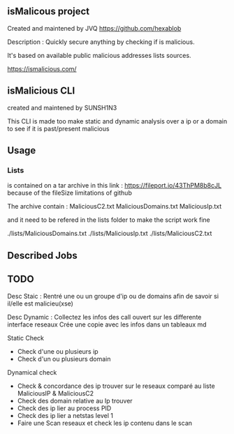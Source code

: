 ## isMalicous project 
Created and maintened by JVQ https://github.com/hexablob

Description : Quickly secure anything by checking if is malicious.

It's based on available public malicious addresses lists sources.

https://ismalicious.com/

## isMalicious CLI
created and maintened by SUNSH1N3

This CLI is made  too make static and dynamic analysis over a ip or a domain to see if it is past/present malicious


## Usage 


### Lists 
is contained on a tar archive in this link : https://fileport.io/43ThPM8b8cJL because of the fileSize limitations of github

The archive contain : 
MaliciousC2.txt 
MaliciousDomains.txt
MaliciousIp.txt

and it need to be refered in the lists folder to make the script work fine  

./lists/MaliciousDomains.txt
./lists/MaliciousIp.txt
./lists/MaliciousC2.txt

## Described Jobs 



## TODO 

Desc Staic : Rentré une ou un groupe d'ip ou de domains afin de savoir si il/elle est malicieu(xse)

Desc Dynamic  : Collectez les infos des call ouvert sur les differente interface reseaux
Crée une copie avec les infos dans un tableaux md 


Static Check
- Check d'une ou plusieurs ip
- Check d'un ou plusieurs domain 

Dynamical check
- Check & concordance des ip trouver sur le reseaux comparé au liste MaliciousIP & MaliciousC2
- Check des domain relative au Ip trouver 
- Check des ip lier au process PID
- Check des ip lier a netstas level 1
- Faire une Scan reseaux et check les ip contenu dans le scan 



 



